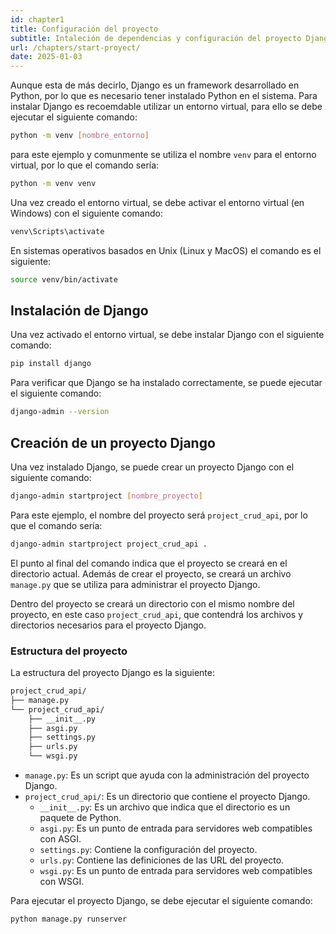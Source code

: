 ```yaml
---
id: chapter1
title: Configuración del proyecto
subtitle: Intaleción de dependencias y configuración del proyecto Django
url: /chapters/start-proyect/
date: 2025-01-03
---
```


Aunque esta de más decirlo, Django es un framework desarrollado en Python, por lo que es necesario tener instalado Python en el sistema. Para instalar Django es recoemdable utilizar un entorno virtual, para ello se debe ejecutar el siguiente comando:

```bash
python -m venv [nombre_entorno]
```
para este ejemplo y comunmente se utiliza el nombre `venv` para el entorno virtual, por lo que el comando sería:

```bash
python -m venv venv
```

Una vez creado el entorno virtual, se debe activar el entorno virtual (en Windows) con el siguiente comando:

```bash
venv\Scripts\activate
```

En sistemas operativos basados en Unix (Linux y MacOS) el comando es el siguiente:

```bash
source venv/bin/activate
```

## Instalación de Django

Una vez activado el entorno virtual, se debe instalar Django con el siguiente comando:

```bash
pip install django
```

Para verificar que Django se ha instalado correctamente, se puede ejecutar el siguiente comando:

```bash
django-admin --version
```

## Creación de un proyecto Django

Una vez instalado Django, se puede crear un proyecto Django con el siguiente comando:

```bash
django-admin startproject [nombre_proyecto]
```

Para este ejemplo, el nombre del proyecto será `project_crud_api`, por lo que el comando sería:

```bash
django-admin startproject project_crud_api .
```

El punto al final del comando indica que el proyecto se creará en el directorio actual. Además de crear el proyecto, se creará un archivo `manage.py` que se utiliza para administrar el proyecto Django.

Dentro del proyecto se creará un directorio con el mismo nombre del proyecto, en este caso `project_crud_api`, que contendrá los archivos y directorios necesarios para el proyecto Django.

### Estructura del proyecto

La estructura del proyecto Django es la siguiente:

```bash
project_crud_api/
├── manage.py
└── project_crud_api/
    ├── __init__.py
    ├── asgi.py
    ├── settings.py
    ├── urls.py
    └── wsgi.py
```

- `manage.py`: Es un script que ayuda con la administración del proyecto Django.
- `project_crud_api/`: Es un directorio que contiene el proyecto Django.
    - `__init__.py`: Es un archivo que indica que el directorio es un paquete de Python.
    - `asgi.py`: Es un punto de entrada para servidores web compatibles con ASGI.
    - `settings.py`: Contiene la configuración del proyecto.
    - `urls.py`: Contiene las definiciones de las URL del proyecto.
    - `wsgi.py`: Es un punto de entrada para servidores web compatibles con WSGI.

Para ejecutar el proyecto Django, se debe ejecutar el siguiente comando:

```bash
python manage.py runserver
```